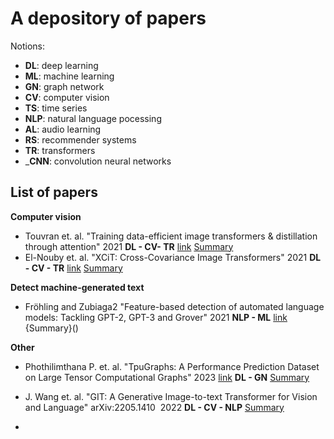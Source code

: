 # A depository of papers 

Notions:
- __DL__: deep learning
- __ML__: machine learning
- __GN__: graph network
- __CV__: computer vision
- __TS__: time series
- __NLP__: natural language pocessing
- __AL__: audio learning
- __RS__: recommender systems
- __TR__: transformers
- ___CNN__: convolution neural networks






<h2>List of papers</h2>

__Computer vision__
- Touvran et. al. "Training data-efficient image transformers & distillation through attention" 2021 __DL - CV- TR__ [link](https://arxiv.org/abs/2012.12877) [Summary]()
- El-Nouby et. al. "XCiT: Cross-Covariance Image Transformers" 2021 __DL - CV - TR__ [link](https://arxiv.org/abs/2106.09681) [Summary]()


__Detect machine-generated text__
-   Fröhling and Zubiaga2 "Feature-based detection of automated language models: Tackling GPT-2, GPT-3 and Grover" 2021 __NLP - ML__ [link](https://www.ncbi.nlm.nih.gov/pmc/articles/PMC8049133/) {Summary}() 


__Other__
- Phothilimthana P. et. al. "TpuGraphs: A Performance Prediction Dataset on Large Tensor Computational Graphs" 2023 [link](https://arxiv.org/abs/2308.13490)
 __DL - GN__ [Summary](https://github.com/Sean-Toroghi/references-papers/blob/main/Summary/TpuGraphs%3A%20A%20Performance%20Prediction%20Dataset%20on%20Large%20Tensor%20Computational%20Graphs.md)

- J. Wang et. al. "GIT: A Generative Image-to-text Transformer for Vision and Language" arXiv:2205.1410  2022 __DL - CV - NLP__ [Summary](https://github.com/Sean-Toroghi/references-papers/blob/f337bf3a0b9579286d1fcc1856500860f2e39fbf/note_summary/GIT_generative%20image%20to%20text%20transformer.md)
- 
